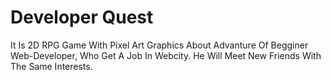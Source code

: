 # Developer Quest
It Is 2D RPG Game With Pixel Art Graphics About Advanture Of Begginer Web-Developer, Who Get A Job In Webcity. He Will Meet New Friends With The Same Interests. 
